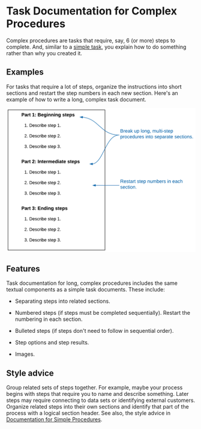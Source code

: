 # Task Documentation for Complex Procedures

Complex procedures are tasks that require, say, 6 (or more) steps to complete. And, similar to a [simple task](tasks_simple.md), you explain how to do something rather than why you created it.

## Examples

For tasks that require a lot of steps, organize the instructions into short sections and restart the step numbers in each new section. Here's an example of how to write a long, complex task document.

![hbk_complex_task.png](../../images/complex_task.png)

## Features

Task documentation for long, complex procedures includes the same textual components as a simple task documents. These include:

- Separating steps into related sections.
- Numbered steps (if steps must be completed sequentially). Restart the numbering in each section.

- Bulleted steps (if steps don't need to follow in sequential order).

- Step options and step results.

- Images.

## Style advice

Group related sets of steps together. For example, maybe your process begins with steps that require you to name and describe something. Later steps may require connecting to data sets or identifying external customers. Organize related steps into their own sections and identify that part of the process with a logical section header. See also, the style advice in [Documentation for Simple Procedures](tasks_simple.md#style-advice).
